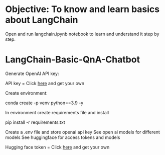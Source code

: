 # Objective: To know and learn basics about LangChain
Open and run langchain.ipynb notebook to learn and understand it step by step.

# LangChain-Basic-QnA-Chatbot

Generate OpenAI API key:

API key = Click [here](https://platform.openai.com/account/api-keys) and get your own

Create environment:

conda create -p venv python==3.9 -y

In environment create requirements file and install

pip install -r requirements.txt

Create a .env file and store openai api key
See open ai models for different models
See huggingface for access tokens and models

Hugging face token = Click [here](https://huggingface.co/settings/tokens) and get your own

